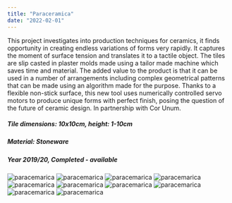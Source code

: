 ```yaml
---
title: "Paraceramica"
date: "2022-02-01"
---
```


This project investigates into production techniques for ceramics, it finds opportunity in creating endless variations of forms very rapidly. It captures the moment of surface tension and translates it to a tactile object. The tiles are slip casted in plaster molds made using a tailor made machine which saves time and
material. The added value to the product is that it can be used in a number of arrangements including complex geometrical patterns that can be made using an algorithm made for the purpose. Thanks to a flexible non-stick surface, this new tool uses numerically controlled servo motors to produce unique forms with perfect finish, posing the question of the future of ceramic design. In partnership with Cor Unum.

##### Tile dimensions: 10x10cm, height: 1-10cm

##### Material: Stoneware

##### Year 2019/20, Completed - available

![paracemarica](/paracemarica/1.png "Paracemarica")
![paracemarica](/paracemarica/2.png "Paracemarica")
![paracemarica](/paracemarica/3.png "Paracemarica")
![paracemarica](/paracemarica/4.png "Paracemarica")
![paracemarica](/paracemarica/5.png "Paracemarica")
![paracemarica](/paracemarica/6.png "Paracemarica")
![paracemarica](/paracemarica/7.png "Paracemarica")
![paracemarica](/paracemarica/8.png "Paracemarica")
![paracemarica](/paracemarica/9.png "Paracemarica")
![paracemarica](/paracemarica/10.png "Paracemarica")

